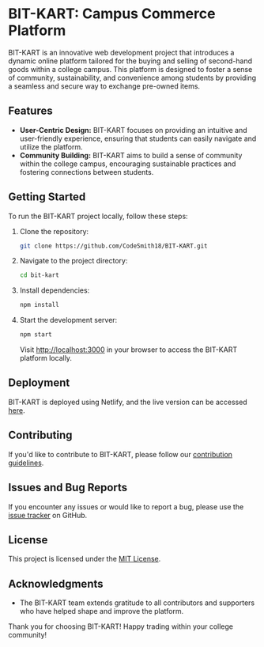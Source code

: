 # BIT-KART: Campus Commerce Platform

BIT-KART is an innovative web development project that introduces a dynamic online platform tailored for the buying and selling of second-hand goods within a college campus. This platform is designed to foster a sense of community, sustainability, and convenience among students by providing a seamless and secure way to exchange pre-owned items.

## Features

- **User-Centric Design:** BIT-KART focuses on providing an intuitive and user-friendly experience, ensuring that students can easily navigate and utilize the platform.
- **Community Building:** BIT-KART aims to build a sense of community within the college campus, encouraging sustainable practices and fostering connections between students.



## Getting Started

To run the BIT-KART project locally, follow these steps:

1. Clone the repository:

    ```bash
    git clone https://github.com/CodeSmith18/BIT-KART.git
    ```

2. Navigate to the project directory:

    ```bash
    cd bit-kart
    ```

3. Install dependencies:

    ```bash
    npm install
    ```

4. Start the development server:

    ```bash
    npm start
    ```

    Visit [http://localhost:3000](http://localhost:3000) in your browser to access the BIT-KART platform locally.

## Deployment

BIT-KART is deployed using Netlify, and the live version can be accessed [here](https://main--bitkart.netlify.app/).

## Contributing

If you'd like to contribute to BIT-KART, please follow our [contribution guidelines](CONTRIBUTING.md).

## Issues and Bug Reports

If you encounter any issues or would like to report a bug, please use the [issue tracker](https://github.com/your-username/bit-kart/issues) on GitHub.

## License

This project is licensed under the [MIT License](LICENSE).

## Acknowledgments

- The BIT-KART team extends gratitude to all contributors and supporters who have helped shape and improve the platform.

Thank you for choosing BIT-KART! Happy trading within your college community!

